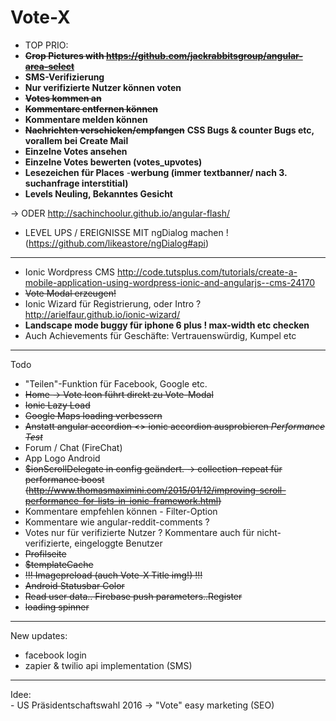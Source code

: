 # Vote-X
- TOP PRIO:
- <s><b>Crop Pictures with https://github.com/jackrabbitsgroup/angular-area-select</b></s>
- <b>SMS-Verifizierung</b>
- <b>Nur verifizierte Nutzer können voten</b>
- <s><b>Votes kommen an</b></s>
- <s><b>Kommentare entfernen können</b></s>
- <b> Kommentare melden können </b>
- <s><b>Nachrichten verschicken/empfangen</b></s> <b>CSS Bugs & counter Bugs etc, vorallem bei Create Mail</b>
- <b>Einzelne Votes ansehen</b>
- <b>Einzelne Votes bewerten (votes_upvotes)</b>
- <b>Lesezeichen für Places</b>
-<b>werbung (immer textbanner/ nach 3. suchanfrage interstitial)</b>
- <b>Levels Neuling, Bekanntes Gesicht</b>


 -> ODER http://sachinchoolur.github.io/angular-flash/
- LEVEL UPS / EREIGNISSE MIT ngDialog machen ! (https://github.com/likeastore/ngDialog#api)
_____________


- Ionic Wordpress CMS http://code.tutsplus.com/tutorials/create-a-mobile-application-using-wordpress-ionic-and-angularjs--cms-24170
- <s>Vote Modal erzeugen!</s>
- Ionic Wizard für Registrierung, oder Intro ? http://arielfaur.github.io/ionic-wizard/
- <b>Landscape mode buggy für iphone 6 plus ! max-width etc checken </b>
- Auch Achievements für Geschäfte: Vertrauenswürdig, Kumpel etc


_____________
Todo
- "Teilen"-Funktion für Facebook, Google etc.
- <s> Home -> Vote Icon führt direkt zu Vote-Modal</s>
- <s>Ionic Lazy Load</s>
- <s>Google Maps loading verbessern </s>
- <s>Anstatt angular accordion <> ionic accordion ausprobieren *Performance Test*</s>
- Forum / Chat (FireChat)
- App Logo Android 
- <s>$ionScrollDelegate in config geändert. -> collection-repeat für performance boost (http://www.thomasmaximini.com/2015/01/12/improving-scroll-performance-for-lists-in-ionic-framework.html)</s>
- Kommentare empfehlen können - Filter-Option
- Kommentare wie angular-reddit-comments ? 
- Votes nur für verifizierte Nutzer ? Kommentare auch für nicht-verifizierte, eingeloggte Benutzer
- <s>Profilseite</s>
- <s>$templateCache</s>
- <s>!!! Imagepreload (auch Vote-X Title img!) !!!</s>
- <s>Android Statusbar Color</s>
- <s>Read user data.. Firebase push parameters..Register</s>
- <s>loading spinner </s>

_________________
New updates:

- facebook login 
- zapier & twilio api implementation (SMS)
__________________

Idee:	
		- US Präsidentschaftswahl 2016 -> "Vote" easy marketing (SEO)

		